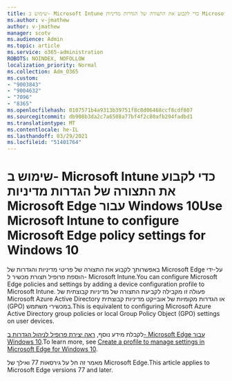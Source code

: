 ```yaml
---
title: שימוש ב- Microsoft Intune כדי לקבוע את התצורה של הגדרות מדיניות Microsoft Edge עבור Windows 10
ms.author: v-jmathew
author: v-jmathew
manager: scotv
ms.audience: Admin
ms.topic: article
ms.service: o365-administration
ROBOTS: NOINDEX, NOFOLLOW
localization_priority: Normal
ms.collection: Adm_O365
ms.custom:
- "9003843"
- "9004632"
- "7096"
- "8365"
ms.openlocfilehash: 0107571b4a9313b39751f8c8d06468ccf8cdf807
ms.sourcegitcommit: db908b3da2c7a6508a77bf4f2c80afb294fadbd1
ms.translationtype: MT
ms.contentlocale: he-IL
ms.lasthandoff: 03/29/2021
ms.locfileid: "51401764"
---
```

# <a name="use-microsoft-intune-to-configure-microsoft-edge-policy-settings-for-windows-10"></a><span data-ttu-id="5e37c-102">שימוש ב- Microsoft Intune כדי לקבוע את התצורה של הגדרות מדיניות Microsoft Edge עבור Windows 10</span><span class="sxs-lookup"><span data-stu-id="5e37c-102">Use Microsoft Intune to configure Microsoft Edge policy settings for Windows 10</span></span>

<span data-ttu-id="5e37c-103">באפשרותך לקבוע את התצורה של פריטי מדיניות והגדרות של Microsoft Edge על-ידי הוספת פרופיל תצורת מכשיר ל- Microsoft Intune.</span><span class="sxs-lookup"><span data-stu-id="5e37c-103">You can configure Microsoft Edge policies and settings by adding a device configuration profile to Microsoft Intune.</span></span> <span data-ttu-id="5e37c-104">פעולה זו מקבילה לקביעת התצורה של מדיניות קבוצתית של Microsoft Azure Active Directory או הגדרות מקומיות של אובייקט מדיניות קבוצתית (GPO) במכשירי משתמש.</span><span class="sxs-lookup"><span data-stu-id="5e37c-104">This is equivalent to configuring Microsoft Azure Active Directory group policies or local Group Policy Object (GPO) settings on user devices.</span></span>

<span data-ttu-id="5e37c-105">לקבלת מידע נוסף, [ראה יצירת פרופיל לניהול הגדרות ב- Microsoft Edge עבור Windows 10](https://go.microsoft.com/fwlink/?linkid=2133700).</span><span class="sxs-lookup"><span data-stu-id="5e37c-105">To learn more, see [Create a profile to manage settings in Microsoft Edge for Windows 10](https://go.microsoft.com/fwlink/?linkid=2133700).</span></span>

<span data-ttu-id="5e37c-106">מאמר זה חל על גירסאות 77 ואילך של Microsoft Edge.</span><span class="sxs-lookup"><span data-stu-id="5e37c-106">This article applies to Microsoft Edge versions 77 and later.</span></span>
